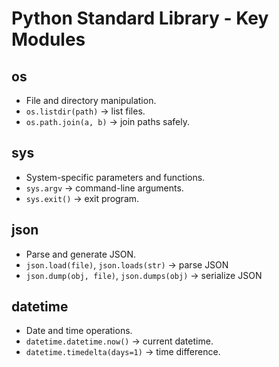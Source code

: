 # Python Standard Library - Key Modules

## os
- File and directory manipulation.
- `os.listdir(path)` → list files.
- `os.path.join(a, b)` → join paths safely.

## sys
- System-specific parameters and functions.
- `sys.argv` → command-line arguments.
- `sys.exit()` → exit program.

## json
- Parse and generate JSON.
- `json.load(file)`, `json.loads(str)` → parse JSON
- `json.dump(obj, file)`, `json.dumps(obj)` → serialize JSON

## datetime
- Date and time operations.
- `datetime.datetime.now()` → current datetime.
- `datetime.timedelta(days=1)` → time difference.